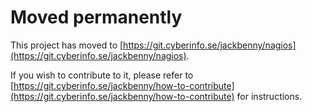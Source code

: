 # Moved permanently

This project has moved to [https://git.cyberinfo.se/jackbenny/nagios](https://git.cyberinfo.se/jackbenny/nagios).

If you wish to contribute to it, please refer to [https://git.cyberinfo.se/jackbenny/how-to-contribute](https://git.cyberinfo.se/jackbenny/how-to-contribute) for instructions.
